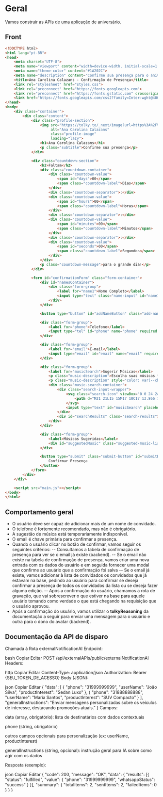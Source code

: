 # Geral
Vamos construir as APIs de uma aplicação de aniversário. 

## Front
```html
<!DOCTYPE html>
<html lang="pt-BR">
<head>
    <meta charset="UTF-8">
    <meta name="viewport" content="width=device-width, initial-scale=1.0">
    <meta name="theme-color" content="#1A202C">
    <meta name="description" content="Confirme sua presença para o aniversário de Ana Carolina Calazans">
    <title>Ana Carolina Calazans - Confirmação de Presença</title>
    <link rel="stylesheet" href="styles.css">
    <link rel="preconnect" href="https://fonts.googleapis.com">
    <link rel="preconnect" href="https://fonts.gstatic.com" crossorigin>
    <link href="https://fonts.googleapis.com/css2?family=Inter:wght@400;500;600;700&display=swap" rel="stylesheet">
</head>
<body>
    <div class="container">
        <div class="content">
            <div class="profile-section">
                <img src="https://tolky.to/_next/image?url=https%3A%2F%2Fi.postimg.cc%2FT2tQppZB%2Fcarol-comprimida.jpg&w=1920&q=75" 
                     alt="Ana Carolina Calazans" 
                     class="profile-image"
                     loading="lazy">
                <h1>Ana Carolina Calazans</h1>
                <p class="subtitle">Confirme sua presença</p>
            </div>

            <div class="countdown-section">
                <h2>Faltam</h2>
                <div class="countdown-container">
                    <div class="countdown-value">
                        <span id="days">00</span>
                        <span class="countdown-label">Dias</span>
                    </div>
                    <div class="countdown-separator">:</div>
                    <div class="countdown-value">
                        <span id="hours">00</span>
                        <span class="countdown-label">Horas</span>
                    </div>
                    <div class="countdown-separator">:</div>
                    <div class="countdown-value">
                        <span id="minutes">00</span>
                        <span class="countdown-label">Minutos</span>
                    </div>
                    <div class="countdown-separator">:</div>
                    <div class="countdown-value">
                        <span id="seconds">00</span>
                        <span class="countdown-label">Segundos</span>
                    </div>
                </div>
                <p class="countdown-message">para o grande dia!</p>
            </div>

            <form id="confirmationForm" class="form-container">
                <div id="namesContainer">
                    <div class="form-group">
                        <label for="name1">Nome Completo</label>
                        <input type="text" class="name-input" id="name1" name="name" required placeholder="Digite seu nome completo">
                    </div>
                </div>

                <button type="button" id="addNameButton" class="add-name-button">+ Adicionar mais um nome</button>

                <div class="form-group">
                    <label for="phone">Telefone</label>
                    <input type="tel" id="phone" name="phone" required placeholder="(00) 00000-0000">
                </div>

                <div class="form-group">
                    <label for="email">E-mail</label>
                    <input type="email" id="email" name="email" required placeholder="seu@email.com">
                </div>

                <div class="form-group">
                    <label for="musicSearch">Sugerir Músicas</label>
                    <p class="music-description">Escolha suas músicas favoritas e ajude a festa a ser diversa e criativa! Basta digitar o nome da música, banda ou autor!</p>
                    <p class="music-description" style="color: var(--chakra-colors-gray-100); font-style: italic;">Funcionalidade temporariamente indisponível</p>
                    <div class="music-search-container">
                        <div class="search-input-wrapper">
                            <svg class="search-icon" viewBox="0 0 24 24" fill="none" xmlns="http://www.w3.org/2000/svg">
                                <path d="M21 21L15 15M17 10C17 13.866 13.866 17 10 17C6.13401 17 3 13.866 3 10C3 6.13401 6.13401 3 10 3C13.866 3 17 6.13401 17 10Z" stroke="currentColor" stroke-width="2" stroke-linecap="round" stroke-linejoin="round"/>
                            </svg>
                            <input type="text" id="musicSearch" placeholder="Busque uma música..." disabled>
                        </div>
                        <div id="searchResults" class="search-results"></div>
                    </div>
                </div>

                <div class="form-group">
                    <label>Músicas Sugeridas</label>
                    <div id="suggestedMusic" class="suggested-music-list"></div>
                </div>

                <button type="submit" class="submit-button" id="submitButton">
                    Confirmar Presença
                </button>
            </form>
        </div>
    </div>

    <script src="main.js"></script>
</body>
</html>
```

## Comportamento geral
- O usuário deve ser capaz de adicionar mais de um nome de convidado.
- O telefone é fortemente recomendado, mas não é obrigatório.
- A sugestão de música está temporariamente indisponível.
- O email é chave primária para confirmar a presença.
- Quando o usuário clicar no botão de confirmar, vamos seguir os seguintes critérios:
-- Consultamos a tabela de confirmação de presença para ver se o email já existe (backend).
-- Se o email não existe na tabela de confirmação de presença, vamos criar uma nova entrada com os dados do usuário e em seguida fornecer uma modal que confirme ao usuário que a confirmação foi salva
-- Se o email já existe, vamos adicionar à lista de convidados os convidados que já estavam na base, pedindo ao usuário para confirmar se deseja confirmar a presença de todos os convidados da lista ou se deseja fazer alguma edição.
-- Após a confirmação do usuário, chamamos a rota de gravação, que vai sobrescrever o que estiver na base para aquele usuário tomando como verdade o que está chegando na requisição que o usuário aprovou.
- Após a confirmação do usuário, vamos utilizar o **tolkyReasoning** da documentação a seguir para enviar uma mensagem para o usuário e outra para o dono do avatar (backend).


## Documentação da API de disparo
Chamada à Rota externalNotificationAI
Endpoint:

bash
Copiar
Editar
POST /api/externalAPIs/public/externalNotificationAI
Headers:

http
Copiar
Editar
Content-Type: application/json
Authorization: Bearer {SEU_TOKEN_DE_ACESSO}
Body (JSON):

json
Copiar
Editar
{
  "data": [
    {
      "phone": "31999999999",
      "userName": "João Silva",
      "productInterest": "Sedan Luxo"
    },
    {
      "phone": "31888888888",
      "userName": "Maria Santos",
      "productInterest": "SUV Compacto"
    }
  ],
  "generalInstructions": "Enviar mensagens personalizadas sobre os veículos de interesse, destacando promoções atuais."
}
Campos:

data (array, obrigatório): lista de destinatários com dados contextuais

phone (string, obrigatório)

outros campos opcionais para personalização (ex: userName, productInterest)

generalInstructions (string, opcional): instrução geral para IA sobre como agir com os dados

Resposta (exemplo):

json
Copiar
Editar
{
  "code": 200,
  "message": "OK",
  "data": {
    "results": [{ "status": "fulfilled", "value": { "phone": "31999999999", "whatsappStatus": "success" } }],
    "summary": {
      "totalItems": 2,
      "sentItems": 2,
      "failedItems": 0
    }
  }
}